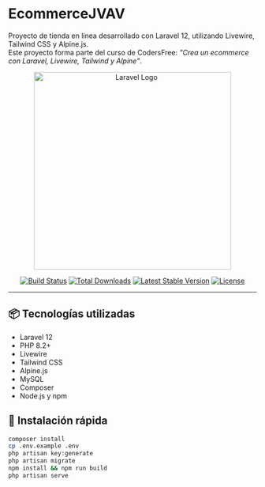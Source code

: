 # EcommerceJVAV

Proyecto de tienda en línea desarrollado con Laravel 12, utilizando Livewire, Tailwind CSS y Alpine.js.  
Este proyecto forma parte del curso de CodersFree: *"Crea un ecommerce con Laravel, Livewire, Tailwind y Alpine"*.

<p align="center"><a href="https://laravel.com" target="_blank"><img src="https://raw.githubusercontent.com/laravel/art/master/logo-lockup/5%20SVG/2%20CMYK/1%20Full%20Color/laravel-logolockup-cmyk-red.svg" width="400" alt="Laravel Logo"></a></p>

<p align="center">
<a href="https://github.com/laravel/framework/actions"><img src="https://github.com/laravel/framework/workflows/tests/badge.svg" alt="Build Status"></a>
<a href="https://packagist.org/packages/laravel/framework"><img src="https://img.shields.io/packagist/dt/laravel/framework" alt="Total Downloads"></a>
<a href="https://packagist.org/packages/laravel/framework"><img src="https://img.shields.io/packagist/v/laravel/framework" alt="Latest Stable Version"></a>
<a href="https://packagist.org/packages/laravel/framework"><img src="https://img.shields.io/packagist/l/laravel/framework" alt="License"></a>
</p>

---

## 📦 Tecnologías utilizadas

- Laravel 12
- PHP 8.2+
- Livewire
- Tailwind CSS
- Alpine.js
- MySQL
- Composer
- Node.js y npm

## 🚀 Instalación rápida

```bash
composer install
cp .env.example .env
php artisan key:generate
php artisan migrate
npm install && npm run build
php artisan serve

